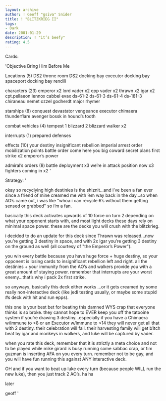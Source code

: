 ```yaml
---
layout: archive
author: ! Geoff "gsiva" Snider
title: ! "BLITZKRIEG II"
tags:
- Dark
date: 2001-01-29
description: ! "it’s beefy"
rating: 4.5
---
```

Cards: 

'Objective
Bring Him Before Me

Locations (5)
DS2 throne room
DS2 docking bay
executor docking bay
spaceport docking bay
rendili

characters (23)
emperor x2
lord vader x2
epp vader x2
thrawn x2
igar x2
cpt.pellaeon
lennox
cabbel
evax
ds-61-2
ds-61-3
ds-61-4
ds-181-3
chiraneau
nemet
ozzel
godherdt
major rhymer

starships (8)
conquest
devastator
vengeance
executor
chimaera
thunderflare
avenger
bossk in hound&#8217;s tooth

combat vehicles (4)
tempest 1
blizzard 2
blizzard walker x2

interrupts (1)
prepared defenses

effects (10)
your destiny
insignificant rebellion
imperial arrest order
mobilization points
battle order
come here you big coward
secret plans
first strike x2
emperor&#8217;s power

admiral&#8217;s orders (8)
battle deployment x3
we&#8217;re in attack position now x3
fighters coming in x2  '

Strategy: '

okay so recyclying high destinies is the shiznit...and i’ve been a fan ever since a friend of mine creamed me with ’em way back in the day...so when AO’s came out, i was like "whoa i can recycle 6’s without them getting sensed or grabbed"  so i’m a fan.

basically this deck activates upwards of 10 force on turn 2 depending on what your opponent starts with, and most light decks these days rely on minimal space power.  these are the decks you will crush with the blitzkrieg.

i decided to do an update for this deck since Thrawn was released...now you’re getting 3 destiny in space, and with 2x Igar you’re getting 3 destiny on the ground as well (all courtesy of "the Emperor’s Power").

you win every battle because you have huge force + huge destiny, so your opponent is losing cards to insignificant rebellion left and right.  all the destinies + your immunity from the AO’s and walkers provide you with a great amount of staying power.  remember that interrupts are your worst enemy...that’s why i pack 2x first strike.

so anyways, basically this deck either works ...or it gets creamed by some really non-interactive deck (like jedi testing usually, or maybe some stupid #s deck with hit and run epps).

this one is your best bet for beating this damned WYS crap that everyone thinks is so broke.  they cannot hope to EVER keep you off the tatooine system if you’re drawing 3 destiny...especially if you have a Chimaera w/immune to <8 or an Executor w/immune to <14 they will never get all that with 2 destiny.  their celebration will fail.  their harvesting family will get b1tch beat by igar and monkeys in walkers, and luke will be captured by vader.

when you rate this deck, remember that it is strictly a meta choice and not to be played while mike girard is busy running some sabbac crap, or tim guzman is inserting AFA on you every turn.	remember not to be gay, and you will have fun running this against ANY interactive deck.

OH and if you want to beat up luke every turn (because people WILL run the new luke), then you just track 2 AO’s.	ha ha

later

geoff  '
